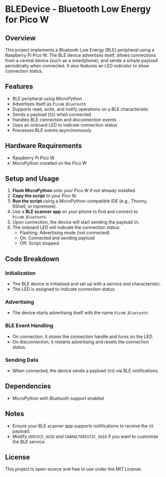 # BLEDevice - Bluetooth Low Energy for Pico W

## Overview
This project implements a Bluetooth Low Energy (BLE) peripheral using a Raspberry Pi Pico W. The BLE device advertises itself, allows connections from a central device (such as a smartphone), and sends a simple payload periodically when connected. It also features an LED indicator to show connection status.

## Features
- BLE peripheral using MicroPython
- Advertises itself as `PicoW_Bluetooth`
- Supports read, write, and notify operations on a BLE characteristic
- Sends a payload (`55`) when connected
- Handles BLE connection and disconnection events
- Uses an onboard LED to indicate connection status
- Processes BLE events asynchronously

## Hardware Requirements
- Raspberry Pi Pico W
- MicroPython installed on the Pico W

## Setup and Usage
1. **Flash MicroPython** onto your Pico W if not already installed.
2. **Copy the script** to your Pico W.
3. **Run the script** using a MicroPython-compatible IDE (e.g., Thonny, RShell, or mpremote).
4. Use a **BLE scanner app** on your phone to find and connect to `PicoW_Bluetooth`.
5. Upon connection, the device will start sending the payload `55`.
6. The onboard LED will indicate the connection status:
   - Flashing: Advertising mode (not connected)
   - On: Connected and sending payload
   - Off: Script stopped

## Code Breakdown
### Initialization
- The BLE device is initialized and set up with a service and characteristic.
- The LED is assigned to indicate connection status.

### Advertising
- The device starts advertising itself with the name `PicoW_Bluetooth`.

### BLE Event Handling
- On connection, it stores the connection handle and turns on the LED.
- On disconnection, it restarts advertising and resets the connection status.

### Sending Data
- When connected, the device sends a payload (`55`) via BLE notifications.

## Dependencies
- MicroPython with Bluetooth support enabled

## Notes
- Ensure your BLE scanner app supports notifications to receive the `55` payload.
- Modify `SERVICE_UUID` and `CHARACTERISTIC_UUID` if you want to customize the BLE service.

## License
This project is open-source and free to use under the MIT License.

